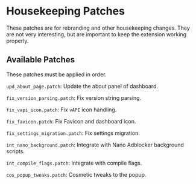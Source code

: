 # Housekeeping Patches

These patches are for rebranding and other housekeeping changes. They are not
very interesting, but are important to keep the extension working properly.

## Available Patches

These patches must be applied in order.

`upd_about_page.patch`: Update the about panel of dashboard.

`fix_version_parsing.patch`: Fix version string parsing.

`fix_vapi_icon.patch`: Fix `vAPI` icon handling.

`fix_favicon.patch`: Fix Favicon and dashboard icon.

`fix_settings_migration.patch`: Fix settings migration.

`int_nano_background.patch`: Integrate with Nano Adblocker background scripts.

`int_compile_flags.patch`: Integrate with compile flags.

`cos_popup_tweaks.patch`: Cosmetic tweaks to the popup.
